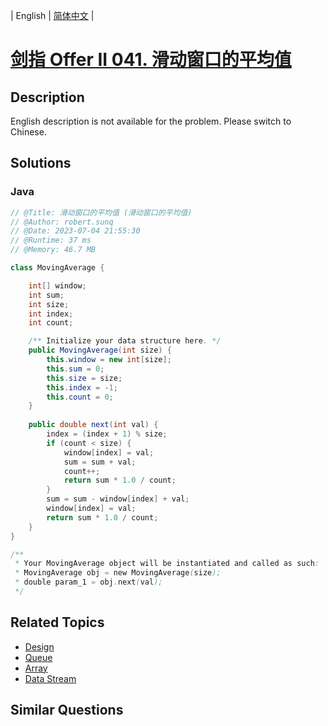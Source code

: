 
| English | [简体中文](README.md) |

# [剑指 Offer II 041. 滑动窗口的平均值](https://leetcode.cn//problems/qIsx9U/)

## Description

<p>English description is not available for the problem. Please switch to Chinese.</p>


## Solutions


### Java

```Java
// @Title: 滑动窗口的平均值 (滑动窗口的平均值)
// @Author: robert.sunq
// @Date: 2023-07-04 21:55:30
// @Runtime: 37 ms
// @Memory: 46.7 MB

class MovingAverage {

    int[] window;
    int sum;
    int size;
    int index;
    int count;

    /** Initialize your data structure here. */
    public MovingAverage(int size) {
        this.window = new int[size];
        this.sum = 0;
        this.size = size;
        this.index = -1;
        this.count = 0;
    }
    
    public double next(int val) {
        index = (index + 1) % size;
        if (count < size) {
            window[index] = val;
            sum = sum + val;
            count++;
            return sum * 1.0 / count;
        }
        sum = sum - window[index] + val;
        window[index] = val;
        return sum * 1.0 / count;
    }
}

/**
 * Your MovingAverage object will be instantiated and called as such:
 * MovingAverage obj = new MovingAverage(size);
 * double param_1 = obj.next(val);
 */
```



## Related Topics

- [Design](https://leetcode.cn//tag/design)
- [Queue](https://leetcode.cn//tag/queue)
- [Array](https://leetcode.cn//tag/array)
- [Data Stream](https://leetcode.cn//tag/data-stream)

## Similar Questions


